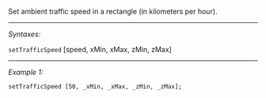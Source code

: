 Set ambient traffic speed in a rectangle (in kilometers per hour).


---
*Syntaxes:*

`setTrafficSpeed` [speed, xMin, xMax, zMin, zMax]

---
*Example 1:*

```sqf
setTrafficSpeed [50, _xMin, _xMax, _zMin, _zMax];
```
